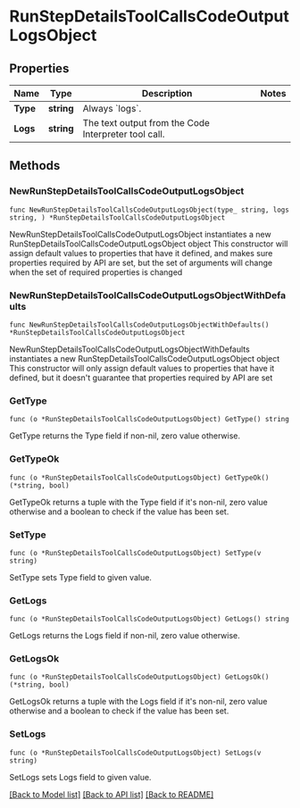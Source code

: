 # RunStepDetailsToolCallsCodeOutputLogsObject

## Properties

Name | Type | Description | Notes
------------ | ------------- | ------------- | -------------
**Type** | **string** | Always &#x60;logs&#x60;. | 
**Logs** | **string** | The text output from the Code Interpreter tool call. | 

## Methods

### NewRunStepDetailsToolCallsCodeOutputLogsObject

`func NewRunStepDetailsToolCallsCodeOutputLogsObject(type_ string, logs string, ) *RunStepDetailsToolCallsCodeOutputLogsObject`

NewRunStepDetailsToolCallsCodeOutputLogsObject instantiates a new RunStepDetailsToolCallsCodeOutputLogsObject object
This constructor will assign default values to properties that have it defined,
and makes sure properties required by API are set, but the set of arguments
will change when the set of required properties is changed

### NewRunStepDetailsToolCallsCodeOutputLogsObjectWithDefaults

`func NewRunStepDetailsToolCallsCodeOutputLogsObjectWithDefaults() *RunStepDetailsToolCallsCodeOutputLogsObject`

NewRunStepDetailsToolCallsCodeOutputLogsObjectWithDefaults instantiates a new RunStepDetailsToolCallsCodeOutputLogsObject object
This constructor will only assign default values to properties that have it defined,
but it doesn't guarantee that properties required by API are set

### GetType

`func (o *RunStepDetailsToolCallsCodeOutputLogsObject) GetType() string`

GetType returns the Type field if non-nil, zero value otherwise.

### GetTypeOk

`func (o *RunStepDetailsToolCallsCodeOutputLogsObject) GetTypeOk() (*string, bool)`

GetTypeOk returns a tuple with the Type field if it's non-nil, zero value otherwise
and a boolean to check if the value has been set.

### SetType

`func (o *RunStepDetailsToolCallsCodeOutputLogsObject) SetType(v string)`

SetType sets Type field to given value.


### GetLogs

`func (o *RunStepDetailsToolCallsCodeOutputLogsObject) GetLogs() string`

GetLogs returns the Logs field if non-nil, zero value otherwise.

### GetLogsOk

`func (o *RunStepDetailsToolCallsCodeOutputLogsObject) GetLogsOk() (*string, bool)`

GetLogsOk returns a tuple with the Logs field if it's non-nil, zero value otherwise
and a boolean to check if the value has been set.

### SetLogs

`func (o *RunStepDetailsToolCallsCodeOutputLogsObject) SetLogs(v string)`

SetLogs sets Logs field to given value.



[[Back to Model list]](../README.md#documentation-for-models) [[Back to API list]](../README.md#documentation-for-api-endpoints) [[Back to README]](../README.md)


